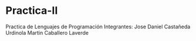 # Practica-II
Practica de Lenguajes de Programación
Integrantes:
Jose Daniel Castañeda Urdinola
Martin Caballero Laverde
